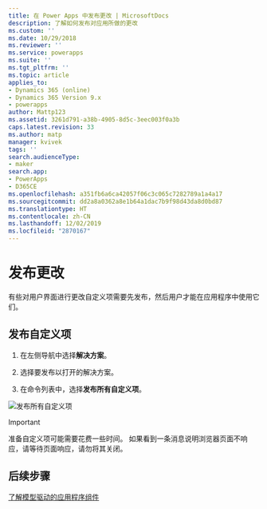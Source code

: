 ```yaml
---
title: 在 Power Apps 中发布更改 | MicrosoftDocs
description: 了解如何发布对应用所做的更改
ms.custom: ''
ms.date: 10/29/2018
ms.reviewer: ''
ms.service: powerapps
ms.suite: ''
ms.tgt_pltfrm: ''
ms.topic: article
applies_to:
- Dynamics 365 (online)
- Dynamics 365 Version 9.x
- powerapps
author: Mattp123
ms.assetid: 3261d791-a38b-4905-8d5c-3eec003f0a3b
caps.latest.revision: 33
ms.author: matp
manager: kvivek
tags: ''
search.audienceType:
- maker
search.app:
- PowerApps
- D365CE
ms.openlocfilehash: a351fb6a6ca42057f06c3c065c7282789a1a4a17
ms.sourcegitcommit: dd2a8a0362a8e1b64a1dac7b9f98d43da8d0bd87
ms.translationtype: HT
ms.contentlocale: zh-CN
ms.lasthandoff: 12/02/2019
ms.locfileid: "2870167"
---
```

# <a name="publish-changes"></a>发布更改 

 有些对用户界面进行更改自定义项需要先发布，然后用户才能在应用程序中使用它们。 
 
## <a name="publish-your-customizations"></a>发布自定义项

1.  在左侧导航中选择**解决方案**。

2.  选择要发布以打开的解决方案。

3.  在命令列表中，选择**发布所有自定义项**。  

![发布所有自定义项](media/publish-all-customizations.PNG "发布所有自定义项")  
  
> [!IMPORTANT]
>  准备自定义项可能需要花费一些时间。 如果看到一条消息说明浏览器页面不响应，请等待页面响应，请勿将其关闭。  

## <a name="next-steps"></a>后续步骤
[了解模型驱动的应用程序组件](../model-driven-apps/model-driven-app-components.md)
